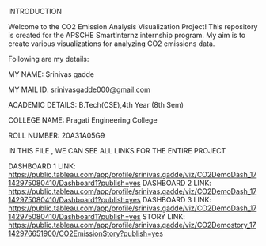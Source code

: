 INTRODUCTION

Welcome to the CO2 Emission Analysis Visualization Project! This repository is created for the APSCHE SmartInternz internship program. My aim is to create various visualizations for analyzing CO2 emissions data.

Following are my details:

MY NAME: Srinivas gadde

MY MAIL ID:  srinivasgadde000@gmail.com

ACADEMIC DETAILS: B.Tech(CSE),4th Year (8th Sem)

COLLEGE NAME: Pragati Engineering College

ROLL NUMBER: 20A31A05G9

IN THIS FILE , WE CAN SEE ALL LINKS FOR THE ENTIRE PROJECT

DASHBOARD 1 LINK: 
https://public.tableau.com/app/profile/srinivas.gadde/viz/CO2DemoDash_17142975080410/Dashboard1?publish=yes
DASHBOARD 2 LINK: 
https://public.tableau.com/app/profile/srinivas.gadde/viz/CO2DemoDash_17142975080410/Dashboard1?publish=yes
DASHBOARD 3 LINK: 
https://public.tableau.com/app/profile/srinivas.gadde/viz/CO2DemoDash_17142975080410/Dashboard1?publish=yes
STORY LINK:
https://public.tableau.com/app/profile/srinivas.gadde/viz/CO2Demostory_17142976651900/CO2EmissionStory?publish=yes
